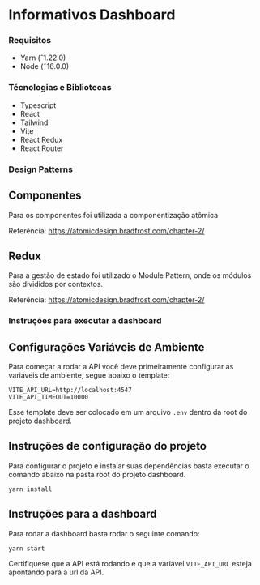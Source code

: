 # Informativos Dashboard

### Requisitos

- Yarn (ˆ1.22.0)
- Node (˜16.0.0)

### Técnologias e Bibliotecas

- Typescript
- React
- Tailwind
- Vite
- React Redux
- React Router

### Design Patterns

## Componentes

Para os componentes foi utilizada a componentização atômica

Referência: https://atomicdesign.bradfrost.com/chapter-2/

## Redux

Para a gestão de estado foi utilizado o Module Pattern, onde os módulos são divididos por contextos.

Referência: https://atomicdesign.bradfrost.com/chapter-2/

### Instruções para executar a dashboard

## Configurações Variáveis de Ambiente

Para começar a rodar a API você deve primeiramente configurar as variáveis de ambiente, segue abaixo o template:

```
VITE_API_URL=http://localhost:4547
VITE_API_TIMEOUT=10000
```

Esse template deve ser colocado em um arquivo `.env` dentro da root do projeto dashboard.

## Instruções de configuração do projeto

Para configurar o projeto e instalar suas dependências basta executar o comando abaixo na pasta root do projeto dashboard.

```
yarn install
```

## Instruções para a dashboard

Para rodar a dashboard basta rodar o seguinte comando:

```
yarn start
```

Certifiquese que a API está rodando e que a variável `VITE_API_URL` esteja apontando para a url da API.
